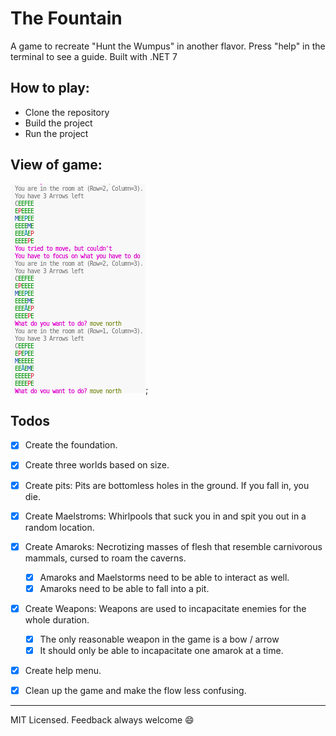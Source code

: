 # The Fountain

A game to recreate "Hunt the Wumpus" in another flavor.
Press "help" in the terminal to see a guide.
Built with .NET 7

## How to play:

- Clone the repository
- Build the project
- Run the project



## View of game:

![Game Excerpt](./Game.png);

## Todos

- [x] Create the foundation.
- [x] Create three worlds based on size.
- [x] Create pits: Pits are bottomless holes in the ground. If you fall in, you die.
- [x] Create Maelstroms: Whirlpools that suck you in and spit you out in a random location.
- [x] Create Amaroks: Necrotizing masses of flesh that resemble carnivorous mammals, cursed to roam the caverns.
  - [x] Amaroks and Maelstorms need to be able to interact as well.
  - [x] Amaroks need to be able to fall into a pit.
- [x] Create Weapons: Weapons are used to incapacitate enemies for the whole duration.
  - [x] The only reasonable weapon in the game is a bow / arrow
  - [x] It should only be able to incapacitate one amarok at a time.
- [x] Create help menu.
- [x] Clean up the game and make the flow less confusing.


----
MIT Licensed.
Feedback always welcome 😄
